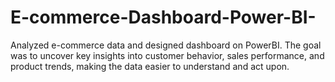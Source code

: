 # E-commerce-Dashboard-Power-BI-
Analyzed e-commerce data and designed dashboard on PowerBI. The goal was to uncover key insights into customer behavior, sales performance, and product trends, making the data easier to understand and act upon.
